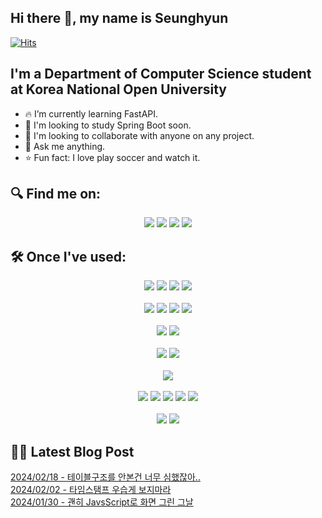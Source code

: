 

## Hi there 👋, my name is Seunghyun

[![Hits](https://hits.seeyoufarm.com/api/count/incr/badge.svg?url=https%3A%2F%2Fgithub.com%2FimseunghyunK&count_bg=%23CEB0BB&title_bg=%23555555&icon=&icon_color=%23E7E7E7&title=hits&edge_flat=false)](https://hits.seeyoufarm.com)

## I'm a Department of Computer Science student at Korea National Open University

- 🔥 I’m currently learning FastAPI.
- 🌱 I'm looking to study Spring Boot soon.
- 👥 I'm looking to collaborate with anyone on any project.
- 💬 Ask me anything.
- ⭐️ Fun fact: I love play soccer and watch it.

## 🔍 Find me on:

<p align="center">
  <a href="https://kmseunh.github.io/"><img src="https://img.shields.io/badge/Tech Blog-000000?style=for-the-badge&logo=GitHub&logoColor=white&link=https://kmseunh.github.io/"/></a>
  <a href="mailto:tmdgus8779@gmail.com"><img src="https://img.shields.io/badge/Gmail-d14836?style=for-the-badge&logo=Gmail&logoColor=white&link=mailto:tmdgus8779@gmail.com"/></a>
  <a href="https://www.instagram.com/dev.hvun/"><img src="https://img.shields.io/badge/instagram-E4405F?style=for-the-badge&logo=instagram&logoColor=white&link=https://www.instagram.com/dev.hvun/"/></a>
  <a href="https://www.linkedin.com/in/seunghyun-kim-250b562a6/"><img src="https://img.shields.io/badge/LinkedIn-0A66C2?style=for-the-badge&logo=Linkedin&logoColor=white&link=https://www.linkedin.com/in/seunghyun-kim-250b562a6/"/></a>
</p>

## 🛠️ Once I've used:

<div align="center">
  <img src="https://img.shields.io/badge/html5-E34F26?style=for-the-badge&logo=html5&logoColor=white">
  <img src="https://img.shields.io/badge/css3-1572B6?style=for-the-badge&logo=css3&logoColor=white">
  <img src="https://img.shields.io/badge/JavaScript-F7DF1E?style=for-the-badge&logo=JavaScript&logoColor=white">
  <img src="https://img.shields.io/badge/typescript-3178C6?style=for-the-badge&logo=typescript&logoColor=white">
</div>
&nbsp;
<div align="center">
  <img src="https://img.shields.io/badge/jquery-0769AD?style=for-the-badge&logo=jquery&logoColor=white">
  <img src="https://img.shields.io/badge/bootstrap-7952B3?style=for-the-badge&logo=bootstrap&logoColor=white">
  <img src="https://img.shields.io/badge/tailwindcss-06B6D4?style=for-the-badge&logo=tailwindcss&logoColor=white">
  <img src="https://img.shields.io/badge/svelteKit-FF3E00?style=for-the-badge&logo=svelte&logoColor=white">
</div>
&nbsp;
<div align="center">
  <img src="https://img.shields.io/badge/Python-3776AB?style=for-the-badge&logo=Python&logoColor=white">
  <img src="https://img.shields.io/badge/Java-007396?style=for-the-badge&logo=openjdk&logoColor=white">
</div>
&nbsp;
<div align="center">
  <img src="https://img.shields.io/badge/fastapi-009688?style=for-the-badge&logo=fastapi&logoColor=white">
  <img src="https://img.shields.io/badge/Flask-000000?style=for-the-badge&logo=Flask&logoColor=white">
</div>
&nbsp;
<div align="center">
  <img src="https://img.shields.io/badge/MariaDB-003545?style=for-the-badge&logo=MariaDB&logoColor=white">
</div>
&nbsp;
<div align="center">
  <img src="https://img.shields.io/badge/git-F05032?style=for-the-badge&logo=git&logoColor=white">
  <img src="https://img.shields.io/badge/GitHub-181717?style=for-the-badge&logo=GitHub&logoColor=white">
  <img src="https://img.shields.io/badge/dbeaver-382923?style=for-the-badge&logo=dbeaver&logoColor=white">
  <img src="https://img.shields.io/badge/Vim-019733?style=for-the-badge&logo=Vim&logoColor=white">
  <img src="https://img.shields.io/badge/Visual Studio Code-007ACC?style=for-the-badge&logo=Visual Studio Code&logoColor=white">
</div>
&nbsp;
<div align="center">
  <img src="https://img.shields.io/badge/macos-000000?style=for-the-badge&logo=macos&logoColor=white">
  <img src="https://img.shields.io/badge/Ubuntu-E95420?style=for-the-badge&logo=Ubuntu&logoColor=white">
</div>

## ✍🏻 Latest Blog Post

[2024/02/18 - 테이블구조를 안본건 너무 심했잖아..](https://kmseunh.github.io/post/2024-02-18-need-to-understand-the-structure-of-database-tables/) <br/>
[2024/02/02 - 타임스탬프 우습게 보지마라](https://kmseunh.github.io/post/2024-02-02-html-caching-timestamp-on-real-time-queries/) <br/>
[2024/01/30 - 괜히 JavsScript로 화면 그린 그날](https://kmseunh.github.io/post/2024-01-30-problems-when-drawing-a-screen-with-javascript/) <br/>
